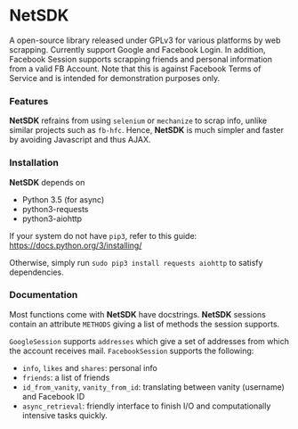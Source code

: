 # NetSDK
A open-source library released under GPLv3 for various platforms by web scrapping.
Currently support Google and Facebook Login. In addition, Facebook Session supports scrapping friends and personal information from a valid FB Account. Note that this is against Facebook Terms of Service and is intended for demonstration purposes only.

### Features
**NetSDK** refrains from using `selenium` or `mechanize` to scrap info, unlike similar projects such as `fb-hfc`. Hence, **NetSDK** is much simpler and faster by avoiding Javascript and thus AJAX.

### Installation
**NetSDK** depends on 
  - Python 3.5 (for async)
  - python3-requests
  - python3-aiohttp

If your system do not have `pip3`, refer to this guide: https://docs.python.org/3/installing/

Otherwise, simply run `sudo pip3 install requests aiohttp` to satisfy dependencies.

### Documentation
Most functions come with **NetSDK** have docstrings. **NetSDK** sessions contain an attribute `METHODS` giving a list of methods the session supports.

`GoogleSession` supports `addresses` which give a set of addresses from which the account receives mail.
`FacebookSession` supports the following:
  - `info`, `likes` and `shares`: personal info
  - `friends`: a list of friends
  - `id_from_vanity`, `vanity_from_id`: translating between vanity (username) and Facebook ID
  - `async_retrieval`: friendly interface to finish I/O and computationally intensive tasks quickly.
